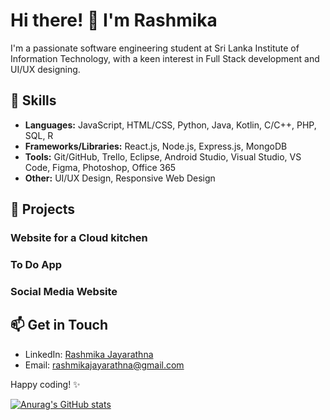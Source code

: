 # Hi there! 👋 I'm Rashmika

I'm a passionate software engineering student at Sri Lanka Institute of Information Technology, with a keen interest in Full Stack development and UI/UX designing.

## 🔧 Skills

- **Languages:** JavaScript, HTML/CSS, Python, Java, Kotlin, C/C++, PHP, SQL, R
- **Frameworks/Libraries:** React.js, Node.js, Express.js, MongoDB
- **Tools:** Git/GitHub, Trello, Eclipse, Android Studio, Visual Studio, VS Code, Figma, Photoshop, Office 365 
- **Other:** UI/UX Design, Responsive Web Design

## 🚀 Projects

### Website for a Cloud kitchen

### To Do App

### Social Media Website

## 📫 Get in Touch

- LinkedIn: [Rashmika Jayarathna](www.linkedin.com/in/rashmika-jayarathna)
- Email: rashmikajayarathna@gmail.com


Happy coding! ✨

[![Anurag's GitHub stats](https://github-readme-stats.vercel.app/api?username=Rashmika-Jayarathna)](https://github.com/anuraghazra/github-readme-stats)

